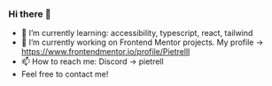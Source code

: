 ### Hi there 👋
- 🌱 I’m currently learning: accessibility, typescript, react, tailwind
- 🔭 I’m currently working on Frontend Mentor projects. My profile -> https://www.frontendmentor.io/profile/Pietrelll
- 📫 How to reach me: Discord -> pietrell
- Feel free to contact me!
<!--
**Pietrelll/Pietrelll** is a ✨ _special_ ✨ repository because its `README.md` (this file) appears on your GitHub profile.

Here are some ideas to get you started:

- 👯 I’m looking to collaborate on ...
- 🤔 I’m looking for help with ...
- 💬 Ask me about ...
- 😄 Pronouns: ...
- ⚡ Fun fact: ...
-->
